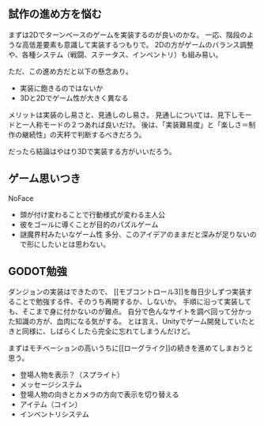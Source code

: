 ## 試作の進め方を悩む

まずは2Dでターンベースのゲームを実装するのが良いのかな。
一応、階段のような高低差要素も意識して実装するつもりで。
2Dの方がゲームのバランス調整や、各種システム（戦闘、ステータス、インベントリ）も組み易い。

ただ、この進め方だと以下の懸念あり。
- 実装に飽きるのではないか
- 3Dと2Dでゲーム性が大きく異なる

メリットは実装のし易さと、見通しのし易さ。
見通しについては、見下しモードと一人称モードの２つあれば良いだけ。
後は、「実装難易度」と「楽しさ＝制作の継続性」の天秤で判断するべきだろう。

だったら結論はやはり3Dで実装する方がいいだろう。

## ゲーム思いつき

NoFace
- 頭が付け変わることで行動様式が変わる主人公
- 彼をゴールに導くことが目的のパズルゲーム
- 謎魔界村みたいなゲーム性
多分、このアイデアのままだと深みが足りないので形にしたいとは思わない。

## GODOT勉強

ダンジョンの実装はできたので、
[[モブコントロール3]]を毎日少しずつ実装することで勉強する件、そのうち再開するか、しないか。
手順に沿って実装しても、そこまで身に付かないのが難点。
自分で色んなサイトを調べ回って分かった知識の方が、血肉になる気がする。
とは言え、Unityでゲーム開発していたときと同様に、しばらくしたら完全に忘れてしまうんだけど。

まずはモチベーションの高いうちに[[ローグライク]]の続きを進めてしまおうと思う。
- 登場人物を表示？（スプライト）
- メッセージシステム
- 登場人物の向きとカメラの方向で表示を切り替える
- アイテム（コイン）
- インベントリシステム
